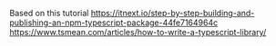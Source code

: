 Based on this tutorial
https://itnext.io/step-by-step-building-and-publishing-an-npm-typescript-package-44fe7164964c
https://www.tsmean.com/articles/how-to-write-a-typescript-library/
